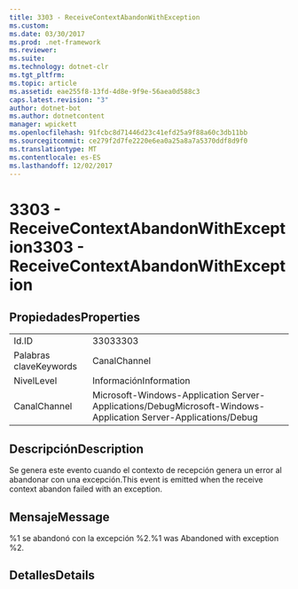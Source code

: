 ```yaml
---
title: 3303 - ReceiveContextAbandonWithException
ms.custom: 
ms.date: 03/30/2017
ms.prod: .net-framework
ms.reviewer: 
ms.suite: 
ms.technology: dotnet-clr
ms.tgt_pltfrm: 
ms.topic: article
ms.assetid: eae255f8-13fd-4d8e-9f9e-56aea0d588c3
caps.latest.revision: "3"
author: dotnet-bot
ms.author: dotnetcontent
manager: wpickett
ms.openlocfilehash: 91fcbc8d71446d23c41efd25a9f88a60c3db11bb
ms.sourcegitcommit: ce279f2d7fe2220e6ea0a25a8a7a5370ddf8d9f0
ms.translationtype: MT
ms.contentlocale: es-ES
ms.lasthandoff: 12/02/2017
---
```

# <a name="3303---receivecontextabandonwithexception"></a><span data-ttu-id="213ef-102">3303 - ReceiveContextAbandonWithException</span><span class="sxs-lookup"><span data-stu-id="213ef-102">3303 - ReceiveContextAbandonWithException</span></span>
## <a name="properties"></a><span data-ttu-id="213ef-103">Propiedades</span><span class="sxs-lookup"><span data-stu-id="213ef-103">Properties</span></span>  
  
|||  
|-|-|  
|<span data-ttu-id="213ef-104">Id.</span><span class="sxs-lookup"><span data-stu-id="213ef-104">ID</span></span>|<span data-ttu-id="213ef-105">3303</span><span class="sxs-lookup"><span data-stu-id="213ef-105">3303</span></span>|  
|<span data-ttu-id="213ef-106">Palabras clave</span><span class="sxs-lookup"><span data-stu-id="213ef-106">Keywords</span></span>|<span data-ttu-id="213ef-107">Canal</span><span class="sxs-lookup"><span data-stu-id="213ef-107">Channel</span></span>|  
|<span data-ttu-id="213ef-108">Nivel</span><span class="sxs-lookup"><span data-stu-id="213ef-108">Level</span></span>|<span data-ttu-id="213ef-109">Información</span><span class="sxs-lookup"><span data-stu-id="213ef-109">Information</span></span>|  
|<span data-ttu-id="213ef-110">Canal</span><span class="sxs-lookup"><span data-stu-id="213ef-110">Channel</span></span>|<span data-ttu-id="213ef-111">Microsoft-Windows-Application Server-Applications/Debug</span><span class="sxs-lookup"><span data-stu-id="213ef-111">Microsoft-Windows-Application Server-Applications/Debug</span></span>|  
  
## <a name="description"></a><span data-ttu-id="213ef-112">Descripción</span><span class="sxs-lookup"><span data-stu-id="213ef-112">Description</span></span>  
 <span data-ttu-id="213ef-113">Se genera este evento cuando el contexto de recepción genera un error al abandonar con una excepción.</span><span class="sxs-lookup"><span data-stu-id="213ef-113">This event is emitted when the receive context abandon failed with an exception.</span></span>  
  
## <a name="message"></a><span data-ttu-id="213ef-114">Mensaje</span><span class="sxs-lookup"><span data-stu-id="213ef-114">Message</span></span>  
 <span data-ttu-id="213ef-115">%1 se abandonó con la excepción %2.</span><span class="sxs-lookup"><span data-stu-id="213ef-115">%1 was Abandoned with exception %2.</span></span>  
  
## <a name="details"></a><span data-ttu-id="213ef-116">Detalles</span><span class="sxs-lookup"><span data-stu-id="213ef-116">Details</span></span>
